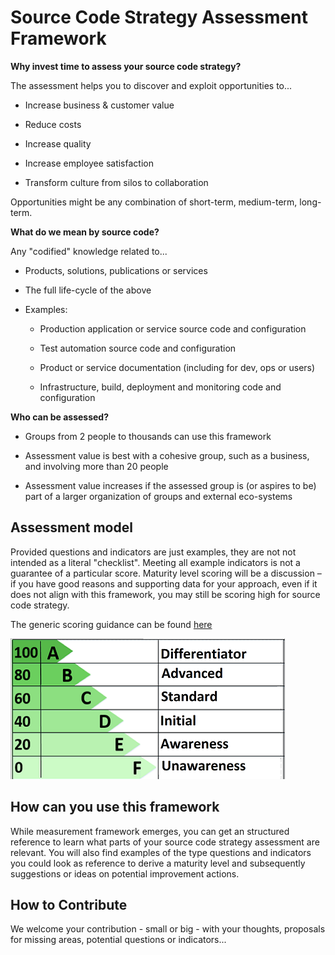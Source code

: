 # Source Code Strategy Assessment Framework

**Why invest time to assess your source code strategy?**

The assessment helps you to discover and exploit opportunities to...

- Increase business & customer value

- Reduce costs

- Increase quality

- Increase employee satisfaction

- Transform culture from silos to collaboration

Opportunities might be any combination of short-term, medium-term, long-term.

**What do we mean by source code?**

Any "codified" knowledge related to...

- Products, solutions, publications or services

- The full life-cycle of the above

- Examples:

  - Production application or service source code and configuration

  - Test automation source code and configuration

  - Product or service documentation (including for dev, ops or users)

  - Infrastructure, build, deployment and monitoring code and configuration

**Who can be assessed?**

- Groups from 2 people to thousands can use this framework

- Assessment value is best with a cohesive group, such as a business, and
involving more than 20 people

- Assessment value increases if the assessed group is (or aspires to be)
part of a larger organization of groups and external eco-systems

## Assessment model

Provided questions and indicators are just examples, they are not not intended as a literal "checklist". Meeting all example indicators is not a guarantee of a particular score. Maturity level scoring will be a discussion – if you have good reasons and supporting data for your approach, even if it does not align with this framework, you may still be scoring high for source code strategy.

The generic scoring guidance can be found [here](scores.csv)

![scores](./scores.png)

## How can you use this framework

While measurement framework emerges, you can get an structured reference to learn what parts of your source code strategy assessment are relevant. You will also find examples of the type questions and indicators you could look as reference to derive a maturity level and subsequently suggestions or ideas on potential improvement actions.

## How to Contribute

We welcome your contribution - small or big - with your thoughts, proposals for missing areas, potential questions or indicators...
